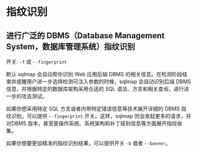 # 指纹识别

## 进行广泛的 DBMS（Database Management System，数据库管理系统）指纹识别

开关: `-f` 或 `--fingerprint`

默认 sqlmap 会自动帮你识别 Web 应用后端 DBMS 的相关信息。在检测阶段结束并提醒用户进一步选择检测可注入参数的时候，sqlmap 会自动识别后端 DBMS 信息，并根据特定的数据库架构采用合适的 SQL 语法、方言和相关查询，进行进一步的攻击测试。

如果你想采用特定 SQL 方言或者内带特定错误信息等技术展开详细的 DBMS 指纹识别，可以提供 `--fingerprint` 开关。这样，sqlmap 则会发起更多的请求，并对DBMS 版本，甚至是操作系统、系统架构和补丁级别信息等方面展开指纹收集。

如果你想要更加精准的指纹识别结果，可以提供开关 `-b` 或者 `--banner`。
